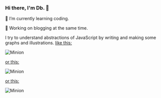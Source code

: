 ### Hi there, I'm Db. 👋
🌱 I’m currently learning coding. 

🔭 Working on blogging at the same time.

I try to understand abstractions of JavaScript by writing and making some graphs and illustrations. [like this:](https://db35reset.wordpress.com/2021/05/19/js_eventloop/)

![Minion](https://db35reset.files.wordpress.com/2021/05/event-1.gif?w=587&zoom=2)

[or this:](https://db35reset.wordpress.com/2021/05/23/ac_s2-3_gitflow/)

![Minion](https://db35reset.files.wordpress.com/2021/05/e69cace59cb0e7a88be5bc8fe7a2bc3e99a8ee6aeb5.gif?w=614&zoom=2)

[or this:](https://db35reset.wordpress.com/2021/05/23/ac_s2-3_gitflow/#gitFlow)

![Minion](https://db35reset.files.wordpress.com/2021/05/e69cace59cb0e588b0e99bb2e7abaf.gif?w=573&zoom=2)

<!--
**dbw-studio/dbw-studio** is a ✨ _special_ ✨ repository because its `README.md` (this file) appears on your GitHub profile.

Here are some ideas to get you started:


- 🔭 I’m currently working on learning coding.
- 👯 I’m looking to collaborate on ...
- 🤔 I’m looking for help with ...
- 💬 Ask me about ...
- 📫 How to reach me: ...
- 😄 Pronouns: ...
- ⚡ Fun fact: ...
-->
